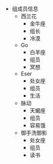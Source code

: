 - 组成员信息
	- 西兰花
		- 金牛座
		- 组长
		- 冷漠
	- Go
		- 白羊座
		- 组员
		- 冥想
	- Eser
		- 处女座
		- 组员
		- 生活
	- 脉动
		- 天蝎座
		- 组员
		- 容易饿
	- 御手洗御影
		- 处女座
		- 组员
		- 读书
